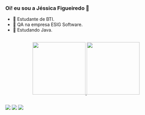 ### Oi! eu sou a Jéssica Figueiredo 👋

- 🎲 Estudante de BTI.
- 🔭 QA na empresa ESIG Software.
- 🌱 Estudando Java.

##

<div align="center">
  <a href="https://github.com/jess-figueiredo">
  <img height="165em" src="https://github-readme-stats.vercel.app/api?username=jess-figueiredo&show_icons=true&theme=cobalt&include_all_commits=true&count_private=true"/>
  <img height="165em" src="https://github-readme-stats.vercel.app/api/top-langs/?username=jess-figueiredo&layout=compact&langs_count=7&theme=cobalt"/>
</div>

##

<div> 
  <a href="https://www.instagram.com/jessie_figueired" target="_blank"><img src="https://img.shields.io/badge/-Instagram-%23E4405F?style=for-the-badge&logo=instagram&logoColor=white" target="_blank"></a>
  <a href = "mailto:jhessikafeitosa@hotmail.com.br"><img src="https://img.shields.io/badge/-Gmail-%23333?style=for-the-badge&logo=gmail&logoColor=white" target="_blank"></a>
  <a href="https://www.linkedin.com/in/jess-figueiredo/" target="_blank"><img src="https://img.shields.io/badge/-LinkedIn-%230077B5?style=for-the-badge&logo=linkedin&logoColor=white" target="_blank"></a> 
 
</div>
